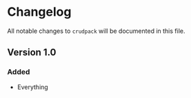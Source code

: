 # Changelog

All notable changes to `crudpack` will be documented in this file.

## Version 1.0

### Added
- Everything
